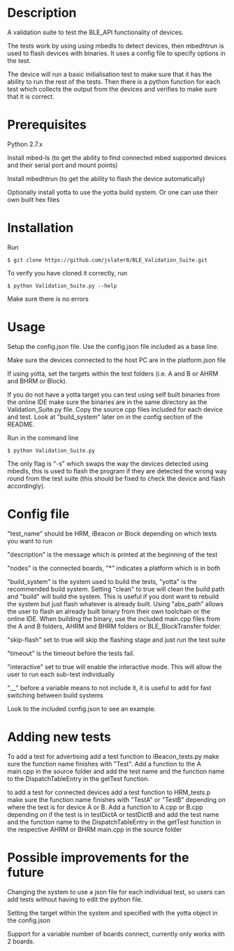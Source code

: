 # Description
A validation suite to test the BLE_API functionality of devices. 

The tests work by using using mbedls to detect devices, then mbedhtrun is used to flash devices with binaries. It uses a
config file to specify options in the test. 

The device will run a basic initialisation test to make sure that it has the ability to run the rest of the tests. Then there is a python function for each test which collects the output from the devices and verifies to make sure that it is correct.

# Prerequisites
Python 2.7.x

Install mbed-ls (to get the ability to find connected mbed supported devices and their serial port and mount points)

Install mbedhtrun (to get the ability to flash the device automatically)

Optionally install yotta to use the yotta build system. Or one can use their own built hex files


# Installation
Run
```
$ git clone https://github.com/jslater8/BLE_Validation_Suite.git
```
To verify you have cloned it correctly, run
```
$ python Validation_Suite.py --help
```
Make sure there is no errors
# Usage

Setup the config.json file. Use the config.json file included as a base line.

Make sure the devices connected to the host PC are in the platform.json file

If using yotta, set the targets within the test folders (i.e. A and B or AHRM and BHRM or Block).

If you do not have a yotta target you can test using self built binaries from the online IDE make sure the binaries are in the same directory as the Validation_Suite.py file. Copy the source cpp files included for each device and test. Look at "build_system" later on in the config section of the README.

Run in the command line

```
$ python Validation_Suite.py
```

The only flag is "-s" which swaps the way the devices detected using mbedls, this is used to flash the program if they are detected the wrong way round from the test suite (this should be fixed to check the device and flash accordingly). 


# Config file
"test_name" should be HRM, iBeacon or Block depending on which tests you want to run

"description" is the message which is printed at the beginning of the test

"nodes" is the connected boards, "*" indicates a platform which is in both

"build_system" is the system used to build the tests, "yotta" is the recommended build system. Setting "clean" to true
will clean the build path and "build" will build the system. This is useful if you dont want to rebuild the system but 
just flash whatever is already built. 
Using "abs_path" allows the user to flash an already built binary from their own toolchain or the online IDE. When building
the binary, use the included main.cpp files from the A and B folders, AHRM and BHRM folders or BLE_BlockTransfer folder. 

"skip-flash" set to true will skip the flashing stage and just run the test suite

"timeout" is the timeout before the tests fail. 

"interactive" set to true will enable the interactive mode. This will allow the user to run each sub-test individually

"__" before a variable means to not include it, it is useful to add for fast switching between build systems

Look to the included config.json to see an example.

# Adding new tests

To add a test for advertising add a test function to iBeacon_tests.py make sure the function name finishes with "Test". 
Add a function to the A main.cpp in the source folder and add the test name and the function name to the DispatchTableEntry in the getTest function.

to add a test for connected devices add a test function to HRM_tests.p make sure the function name finishes with "TestA" or "TestB" depending on where the test is for device A or B. Add a function to A.cpp or B.cpp depending on if the test is in testDictA or testDictB and add the test name and the function name to the DispatchTableEntry in the getTest function in the respective AHRM or BHRM main.cpp in the source folder 

# Possible improvements for the future

Changing the system to use a json file for each individual test, so users can add tests without having to edit the python file.

Setting the target within the system and specified with the yotta object in the config.json

Support for a variable number of boards connect, currently only works with 2 boards.
